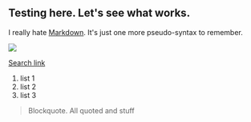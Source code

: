 ## Testing here. Let's see what works.

I really hate [Markdown](http://daringfireball.net/projects/markdown/). It's just one more pseudo-syntax to remember.

![](//ring.png)

[Search link](http://www.google.com "Le Google")

1. list 1
2. list 2
3. list 3

> Blockquote. All quoted and stuff